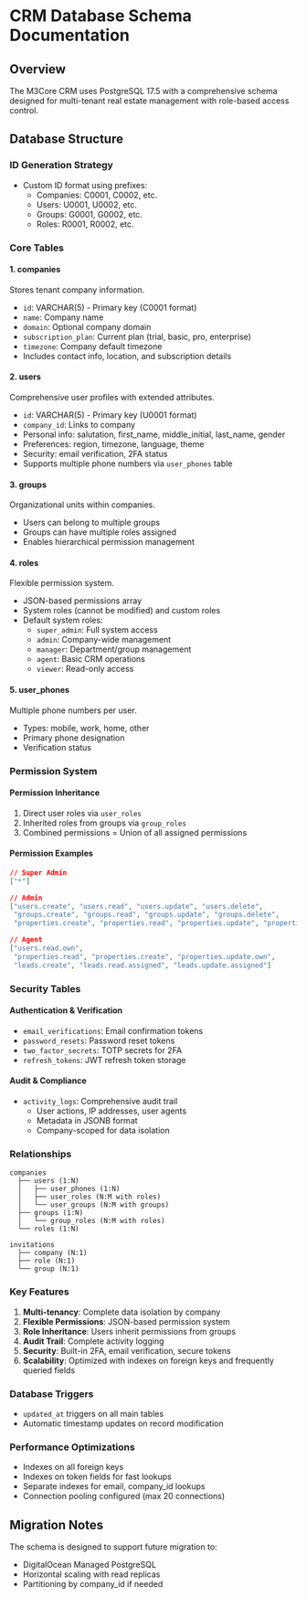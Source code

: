 # CRM Database Schema Documentation

## Overview
The M3Core CRM uses PostgreSQL 17.5 with a comprehensive schema designed for multi-tenant real estate management with role-based access control.

## Database Structure

### ID Generation Strategy
- Custom ID format using prefixes:
  - Companies: C0001, C0002, etc.
  - Users: U0001, U0002, etc.
  - Groups: G0001, G0002, etc.
  - Roles: R0001, R0002, etc.

### Core Tables

#### 1. **companies**
Stores tenant company information.
- `id`: VARCHAR(5) - Primary key (C0001 format)
- `name`: Company name
- `domain`: Optional company domain
- `subscription_plan`: Current plan (trial, basic, pro, enterprise)
- `timezone`: Company default timezone
- Includes contact info, location, and subscription details

#### 2. **users**
Comprehensive user profiles with extended attributes.
- `id`: VARCHAR(5) - Primary key (U0001 format)
- `company_id`: Links to company
- Personal info: salutation, first_name, middle_initial, last_name, gender
- Preferences: region, timezone, language, theme
- Security: email verification, 2FA status
- Supports multiple phone numbers via `user_phones` table

#### 3. **groups**
Organizational units within companies.
- Users can belong to multiple groups
- Groups can have multiple roles assigned
- Enables hierarchical permission management

#### 4. **roles**
Flexible permission system.
- JSON-based permissions array
- System roles (cannot be modified) and custom roles
- Default system roles:
  - `super_admin`: Full system access
  - `admin`: Company-wide management
  - `manager`: Department/group management
  - `agent`: Basic CRM operations
  - `viewer`: Read-only access

#### 5. **user_phones**
Multiple phone numbers per user.
- Types: mobile, work, home, other
- Primary phone designation
- Verification status

### Permission System

#### Permission Inheritance
1. Direct user roles via `user_roles`
2. Inherited roles from groups via `group_roles`
3. Combined permissions = Union of all assigned permissions

#### Permission Examples
```json
// Super Admin
["*"]

// Admin
["users.create", "users.read", "users.update", "users.delete", 
 "groups.create", "groups.read", "groups.update", "groups.delete",
 "properties.create", "properties.read", "properties.update", "properties.delete"]

// Agent
["users.read.own", 
 "properties.read", "properties.create", "properties.update.own",
 "leads.create", "leads.read.assigned", "leads.update.assigned"]
```

### Security Tables

#### Authentication & Verification
- `email_verifications`: Email confirmation tokens
- `password_resets`: Password reset tokens
- `two_factor_secrets`: TOTP secrets for 2FA
- `refresh_tokens`: JWT refresh token storage

#### Audit & Compliance
- `activity_logs`: Comprehensive audit trail
  - User actions, IP addresses, user agents
  - Metadata in JSONB format
  - Company-scoped for data isolation

### Relationships

```
companies
  ├── users (1:N)
  │   ├── user_phones (1:N)
  │   ├── user_roles (N:M with roles)
  │   └── user_groups (N:M with groups)
  ├── groups (1:N)
  │   └── group_roles (N:M with roles)
  └── roles (1:N)

invitations
  ├── company (N:1)
  ├── role (N:1)
  └── group (N:1)
```

### Key Features

1. **Multi-tenancy**: Complete data isolation by company
2. **Flexible Permissions**: JSON-based permission system
3. **Role Inheritance**: Users inherit permissions from groups
4. **Audit Trail**: Complete activity logging
5. **Security**: Built-in 2FA, email verification, secure tokens
6. **Scalability**: Optimized with indexes on foreign keys and frequently queried fields

### Database Triggers

- `updated_at` triggers on all main tables
- Automatic timestamp updates on record modification

### Performance Optimizations

- Indexes on all foreign keys
- Indexes on token fields for fast lookups
- Separate indexes for email, company_id lookups
- Connection pooling configured (max 20 connections)

## Migration Notes

The schema is designed to support future migration to:
- DigitalOcean Managed PostgreSQL
- Horizontal scaling with read replicas
- Partitioning by company_id if needed